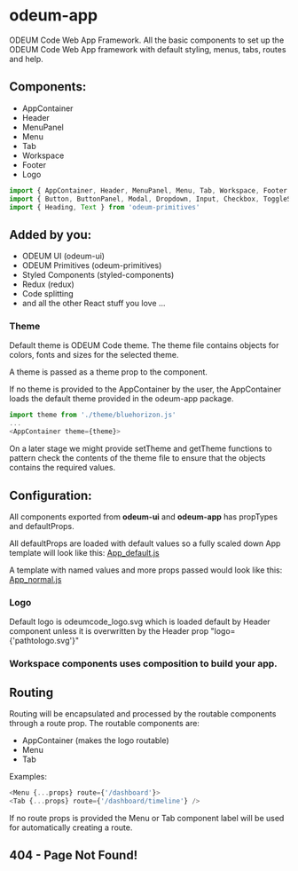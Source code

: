 # odeum-app

ODEUM Code Web App Framework. All the basic components to set up the ODEUM Code Web App framework with default styling, menus, tabs, routes and help. 

## Components:
- AppContainer
- Header
- MenuPanel
- Menu
- Tab
- Workspace
- Footer
- Logo

```js
import { AppContainer, Header, MenuPanel, Menu, Tab, Workspace, Footer } from 'odeum-app'
import { Button, ButtonPanel, Modal, Dropdown, Input, Checkbox, ToggleSwitch } from 'odeum-ui'
import { Heading, Text } from 'odeum-primitives'
```

## Added by you:
- ODEUM UI (odeum-ui)
- ODEUM Primitives (odeum-primitives)
- Styled Components (styled-components)
- Redux (redux)
- Code splitting
- and all the other React stuff you love ... 


### Theme
Default theme is ODEUM Code theme. The theme file contains objects for colors, fonts and sizes for the selected theme.

A theme is passed as a theme prop to the <AppContainer> component. 

If no theme is provided to the AppContainer by the user, the AppContainer loads the default theme provided in the odeum-app package.

```js
import theme from './theme/bluehorizon.js'
...
<AppContainer theme={theme}>
```

On a later stage we might provide setTheme and getTheme functions to pattern check the contents of the theme file to ensure that the objects contains the required values. 

## Configuration:
All components exported from **odeum-ui** and **odeum-app** has propTypes and defaultProps. 

All defaultProps are loaded with default values so a fully scaled down App template will look like this:
[App_default.js](./src/App_default.js)

A template with named values and more props passed would look like this:
[App_normal.js](./src/App_normal.js)

### Logo
Default logo is odeumcode_logo.svg which is loaded default by Header component unless it is overwritten by the Header prop "logo={'pathtologo.svg'}"

### Workspace components uses composition to build your app.

## Routing
Routing will be encapsulated and processed by the routable components through a route prop. The routable components are:
- AppContainer (makes the logo routable)
- Menu
- Tab

Examples:

```js
<Menu {...props} route={'/dashboard'}>
<Tab {...props} route={'/dashboard/timeline'} />

```
If no route props is provided the Menu or Tab component label will be used for automatically creating a route.

## 404 - Page Not Found!

